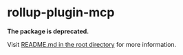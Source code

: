 # rollup-plugin-mcp

**The package is deprecated.**

Visit [README.md in the root directory](https://github.com/situ2001/unplugin-mcp) for more information.

